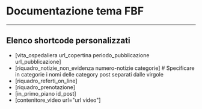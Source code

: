 # Documentazione tema FBF

---

## Elenco shortcode personalizzati

- [vita_ospedaliera url_copertina periodo_pubblicazione url_pubblicazione]
- [riquadro_notizie_non_evidenza numero-notizie categorie] # Specificare in categorie i nomi delle category post separati dalle virgole
- [riquadro_referti_on_line]
- [riquadro_prenotazione]
- [in_primo_piano id_post]
- [contenitore_video url="url video"]
